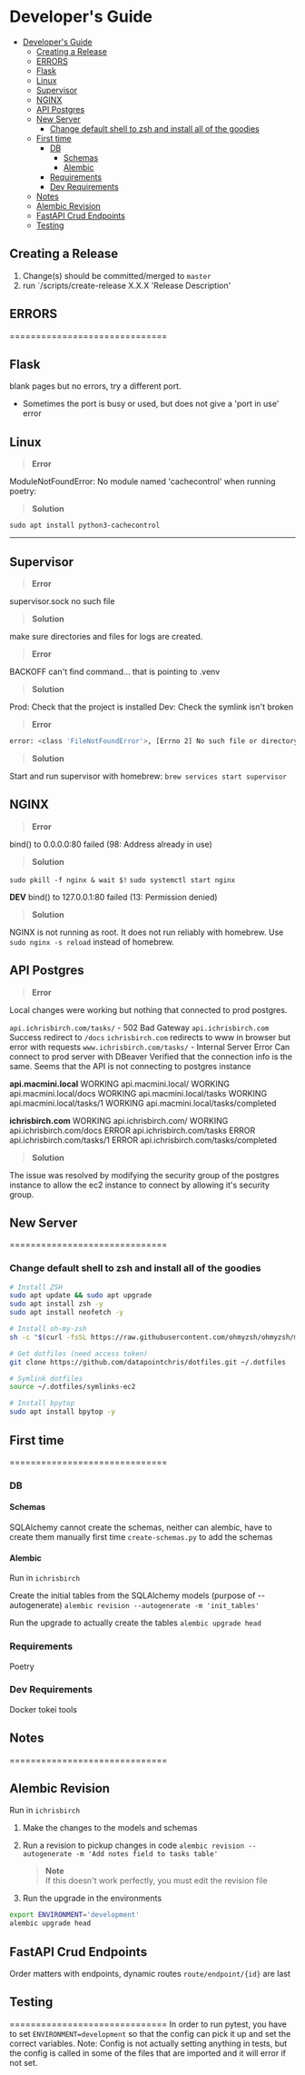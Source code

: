 # Developer's Guide

- [Developer's Guide](#developers-guide)
  - [Creating a Release](#creating-a-release)
  - [ERRORS](#errors)
  - [Flask](#flask)
  - [Linux](#linux)
  - [Supervisor](#supervisor)
  - [NGINX](#nginx)
  - [API Postgres](#api-postgres)
  - [New Server](#new-server)
    - [Change default shell to zsh and install all of the goodies](#change-default-shell-to-zsh-and-install-all-of-the-goodies)
  - [First time](#first-time)
    - [DB](#db)
      - [Schemas](#schemas)
      - [Alembic](#alembic)
    - [Requirements](#requirements)
    - [Dev Requirements](#dev-requirements)
  - [Notes](#notes)
  - [Alembic Revision](#alembic-revision)
  - [FastAPI Crud Endpoints](#fastapi-crud-endpoints)
  - [Testing](#testing)

## Creating a Release

1. Change(s) should be committed/merged to `master`
2. run `/scripts/create-release X.X.X 'Release Description'

## ERRORS

==============================

## Flask

blank pages but no errors, try a different port.

- Sometimes the port is busy or used, but does not give a 'port in use' error

## Linux

> **Error**  

ModuleNotFoundError: No module named 'cachecontrol' when running poetry:

> **Solution**  

`sudo apt install python3-cachecontrol`

------------------------------

## Supervisor

> **Error**  

supervisor.sock no such file

> **Solution**  

make sure directories and files for logs are created.

> **Error**  

BACKOFF can't find command... that is pointing to .venv

> **Solution**  

Prod: Check that the project is installed
Dev: Check the symlink isn't broken

> **Error**  

```bash
error: <class 'FileNotFoundError'>, [Errno 2] No such file or directory: file: /usr/local/Cellar/supervisor/4.2.5/libexec/lib/python3.11/site-packages/supervisor/xmlrpc.py line: 55
```

> **Solution**  

Start and run supervisor with homebrew: `brew services start supervisor`

## NGINX

> **Error**  

bind() to 0.0.0.0:80 failed (98: Address already in use)

> **Solution**  

`sudo pkill -f nginx & wait $!`
`sudo systemctl start nginx`

**DEV**
bind() to 127.0.0.1:80 failed (13: Permission denied)

> **Solution**  

NGINX is not running as root.  It does not run reliably with homebrew.
Use `sudo nginx -s reload` instead of homebrew.

## API Postgres

> **Error**  

Local changes were working but nothing that connected to prod postgres.

`api.ichrisbirch.com/tasks/` - 502 Bad Gateway
`api.ichrisbirch.com` Success redirect to `/docs`
`ichrisbirch.com` redirects to www in browser but error with requests
`www.ichrisbirch.com/tasks/` - Internal Server Error
Can connect to prod server with DBeaver
Verified that the connection info is the same.
Seems that the API is not connecting to postgres instance

**api.macmini.local**
WORKING api.macmini.local/
WORKING api.macmini.local/docs
WORKING api.macmini.local/tasks
WORKING api.macmini.local/tasks/1
WORKING api.macmini.local/tasks/completed

**ichrisbirch.com**
WORKING api.ichrisbirch.com/
WORKING api.ichrisbirch.com/docs
ERROR api.ichrisbirch.com/tasks
ERROR api.ichrisbirch.com/tasks/1
ERROR api.ichrisbirch.com/tasks/completed

> **Solution**  

The issue was resolved by modifying the security group of the postgres instance to allow the ec2 instance to connect by allowing it's security group.

## New Server

==============================

### Change default shell to zsh and install all of the goodies

```bash
# Install ZSH
sudo apt update && sudo apt upgrade
sudo apt install zsh -y
sudo apt install neofetch -y

# Install oh-my-zsh
sh -c "$(curl -fsSL https://raw.githubusercontent.com/ohmyzsh/ohmyzsh/master/tools/install.sh)"

# Get dotfiles (need access token)
git clone https://github.com/datapointchris/dotfiles.git ~/.dotfiles

# Symlink dotfiles
source ~/.dotfiles/symlinks-ec2

# Install bpytop
sudo apt install bpytop -y
```

## First time

==============================

### DB

#### Schemas

SQLAlchemy cannot create the schemas, neither can alembic, have to create them manually first time
`create-schemas.py` to add the schemas

#### Alembic

Run in `ichrisbirch`

Create the initial tables from the SQLAlchemy models (purpose of --autogenerate)
`alembic revision --autogenerate -m 'init_tables'`

Run the upgrade to actually create the tables
`alembic upgrade head`

### Requirements

Poetry

### Dev Requirements

Docker
tokei
tools

## Notes

==============================

## Alembic Revision

Run in `ichrisbirch`

1. Make the changes to the models and schemas

2. Run a revision to pickup changes in code
`alembic revision --autogenerate -m 'Add notes field to tasks table'`

    > **Note**  
    > If this doesn't work perfectly, you must edit the revision file

3. Run the upgrade in the environments

```bash
export ENVIRONMENT='development'
alembic upgrade head
```

## FastAPI Crud Endpoints

Order matters with endpoints, dynamic routes `route/endpoint/{id}` are last

## Testing

==============================
In order to run pytest, you have to set `ENVIRONMENT=development` so that the config can pick it up and set the correct variables.
Note: Config is not actually setting anything in tests, but the config is called in some of the files that are imported and it will error if not set.
